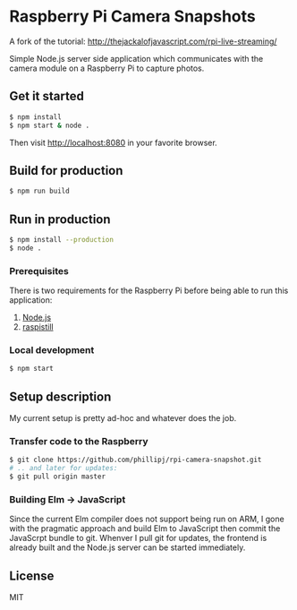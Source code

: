 # Raspberry Pi Camera Snapshots

A fork of the tutorial: http://thejackalofjavascript.com/rpi-live-streaming/

Simple Node.js server side application which communicates with the camera module
on a Raspberry Pi to capture photos.

## Get it started

```bash
$ npm install
$ npm start & node .
```

Then visit [http://localhost:8080](http://localhost:8080) in your favorite browser.

## Build for production

```bash
$ npm run build
```

## Run in production

```bash
$ npm install --production
$ node .
```

### Prerequisites

There is two requirements for the Raspberry Pi before being able to run this application:

1. [Node.js](https://nodejs.org)
2. [raspistill](https://www.raspberrypi.org/documentation/usage/camera/raspicam/raspistill.md)

### Local development

```bash
$ npm start
```

## Setup description

My current setup is pretty ad-hoc and whatever does the job.

### Transfer code to the Raspberry

```bash
$ git clone https://github.com/phillipj/rpi-camera-snapshot.git
# .. and later for updates:
$ git pull origin master
```

### Building Elm -> JavaScript

Since the current Elm compiler does not support being run on ARM, I gone with the pragmatic approach
and build Elm to JavaScript then commit the JavaScrpt bundle to git. Whenver I pull git for updates,
the frontend is already built and the Node.js server can be started immediately.

## License

MIT
